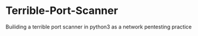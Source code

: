# Terrible-Port-Scanner
Builiding a terrible port scanner in python3 as a network pentesting practice
